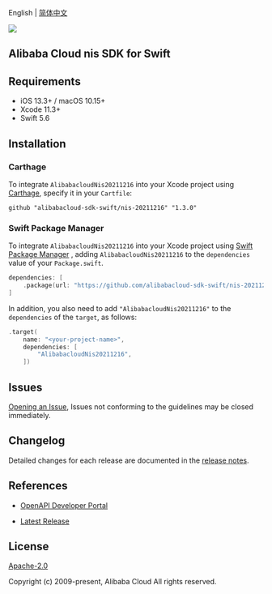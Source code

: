 English | [简体中文](README-CN.md)

![](https://aliyunsdk-pages.alicdn.com/icons/AlibabaCloud.svg)

## Alibaba Cloud nis SDK for Swift

## Requirements

- iOS 13.3+ / macOS 10.15+
- Xcode 11.3+
- Swift 5.6

## Installation

### Carthage

To integrate `AlibabacloudNis20211216` into your Xcode project using [Carthage](https://github.com/Carthage/Carthage), specify it in your `Cartfile`:

```ogdl
github "alibabacloud-sdk-swift/nis-20211216" "1.3.0"
```

### Swift Package Manager

To integrate `AlibabacloudNis20211216` into your Xcode project using [Swift Package Manager](https://swift.org/package-manager/) , adding `AlibabacloudNis20211216` to the `dependencies` value of your `Package.swift`.

```swift
dependencies: [
    .package(url: "https://github.com/alibabacloud-sdk-swift/nis-20211216.git", from: "1.3.0")
]
```

In addition, you also need to add `"AlibabacloudNis20211216"` to the `dependencies` of the `target`, as follows:

```swift
.target(
    name: "<your-project-name>",
    dependencies: [
        "AlibabacloudNis20211216",
    ])
```

## Issues

[Opening an Issue](https://github.com/alibabacloud-sdk-swift/nis-20211216/issues/new), Issues not conforming to the guidelines may be closed immediately.

## Changelog

Detailed changes for each release are documented in the [release notes](./ChangeLog.txt).

## References

* [OpenAPI Developer Portal](https://next.api.alibabacloud.com/home)
- [Latest Release](https://github.com/alibabacloud-sdk-swift/nis-20211216)

## License

[Apache-2.0](http://www.apache.org/licenses/LICENSE-2.0)

Copyright (c) 2009-present, Alibaba Cloud All rights reserved.
